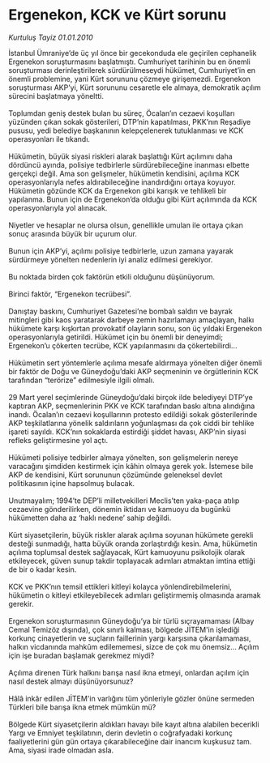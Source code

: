 # Ergenekon, KCK ve Kürt sorunu

*Kurtuluş Tayiz 01.01.2010*

<div class="yazi">İstanbul Ümraniye’de üç yıl önce bir gecekonduda ele geçirilen cephanelik Ergenekon soruşturmasını başlatmıştı. Cumhuriyet tarihinin bu en önemli soruşturması derinleştirilerek sürdürülmeseydi hükümet, Cumhuriyet’in en önemli problemine, yani Kürt sorununu çözmeye girişemezdi. Ergenekon soruşturması AKP’yi, Kürt sorununu cesaretle ele almaya, demokratik açılım sürecini başlatmaya yöneltti. <br/><br/>Toplumdan geniş destek bulan bu süreç, Öcalan’ın cezaevi koşulları yüzünden çıkan sokak gösterileri, DTP’nin kapatılması, PKK’nın Reşadiye pususu, yedi belediye başkanının kelepçelenerek tutuklanması ve KCK operasyonları ile tıkandı. <br/><br/>Hükümetin, büyük siyasi riskleri alarak başlattığı Kürt açılımını daha dördüncü ayında, polisiye tedbirlerle sürdürebileceğine inanması elbette gerçekçi değil. Ama son gelişmeler, hükümetin kendisini, açılıma KCK operasyonlarıyla nefes aldırabileceğine inandırdığını ortaya koyuyor. Hükümetin gözünde KCK da Ergenekon gibi karışık ve tehlikeli bir yapılanma. Bunun için de Ergenekon’da olduğu gibi Kürt açılımında da KCK operasyonlarıyla yol alınacak. <br/><br/>Niyetler ve hesaplar ne olursa olsun, genellikle umulan ile ortaya çıkan sonuç arasında büyük bir uçurum olur. <br/><br/>Bunun için AKP’yi, açılımı polisiye tedbirlerle, uzun zamana yayarak sürdürmeye yönelten nedenlerin iyi analiz edilmesi gerekiyor. <br/><br/>Bu noktada birden çok faktörün etkili olduğunu düşünüyorum. <br/><br/>Birinci faktör, “Ergenekon tecrübesi”. <br/><br/>Danıştay baskını, Cumhuriyet Gazetesi’ne bombalı saldırı ve bayrak mitingleri gibi kaos yaratarak darbeye zemin hazırlamayı amaçlayan, halkı hükümete karşı kışkırtan provokatif olayların sonu, son üç yıldaki Ergenekon operasyonlarıyla getirildi. Hükümet için bu önemli bir deneyimdi; Ergenekon’u çökerten tecrübe, KCK yapılanmasını da çökertebilirdi... <br/><br/>Hükümetin sert yöntemlerle açılıma mesafe aldırmaya yönelten diğer önemli bir faktör de Doğu ve Güneydoğu’daki AKP seçmeninin ve örgütlerinin KCK tarafından “terörize” edilmesiyle ilgili olmalı. <br/><br/>29 Mart yerel seçimlerinde Güneydoğu’daki birçok ilde belediyeyi DTP’ye kaptıran AKP, seçmenlerinin PKK ve KCK tarafından baskı altına alındığına inandı. Öcalan’ın cezaevi koşullarının protesto edildiği sokak gösterilerinde AKP teşkilatlarına yönelik saldırıların yoğunlaşması da çok ciddi bir tehlike işareti sayıldı. KCK’nın sokaklarda estirdiği şiddet havası, AKP’nin siyasi refleks geliştirmesine yol açtı. <br/><br/>Hükümeti polisiye tedbirler almaya yönelten, son gelişmelerin nereye varacağını şimdiden kestirmek için kâhin olmaya gerek yok. İstemese bile AKP de kendisini, Kürt sorununun çözümünde geleneksel devlet politikasının içine hapsolmuş bulacak. <br/><br/>Unutmayalım; 1994’te DEP’li milletvekilleri Meclis’ten yaka-paça atılıp cezaevine gönderilirken, dönemin iktidarı ve kamuoyu da bugünkü hükümetten daha az ‘haklı nedene’ sahip değildi. <br/><br/>Kürt siyasetçilerin, büyük riskler alarak açılıma soyunan hükümete gerekli desteği sunmadığı, hatta büyük oranda zorlaştırdığı kesin. Ama, hükümetin açılıma toplumsal destek sağlayacak, Kürt kamuoyunu psikolojik olarak etkileyecek, güven sunup takdir toplayacak adımları atmaktan imtina ettiği de bir o kadar kesin. <br/><br/>KCK ve PKK’nın temsil ettikleri kitleyi kolayca yönlendirebilmelerini, hükümetin o kitleyi etkileyebilecek adımları geliştirmemiş olmasında aramak gerekir. <br/><br/>Ergenekon soruşturmasının Güneydoğu’ya bir türlü sıçrayamaması (Albay Cemal Temizöz dışında), çok sınırlı kalması, bölgede JİTEM'in işlediği korkunç cinayetlerin ve suçların faillerinin yargı karşısına çıkarılamaması, halkın vicdanında mahkûm edilememesi, sizce de çok mu önemsiz... Açılım için işe buradan başlamak gerekmez miydi? <br/><br/>Açılıma direnen Türk halkını barışa nasıl ikna etmeyi, onlardan açılım için nasıl destek almayı düşünüyorsunuz? <br/><br/>Hâlâ inkâr edilen JİTEM'in varlığını tüm yönleriyle gözler önüne sermeden Türkleri bile barışa ikna etmek mümkün mü? <br/><br/>Bölgede Kürt siyasetçilerin aldıkları havayı bile kayıt altına alabilen becerikli Yargı ve Emniyet teşkilatının, derin devletin o coğrafyadaki korkunç faaliyetlerini gün gün ortaya çıkarabileceğine dair inancım kuşkusuz tam. Ama, siyasi irade olmadan asla.
              </div>
